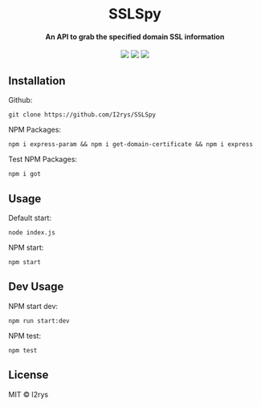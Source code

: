 <h1 align="center">SSLSpy</h1>
<h4 align="center">An API to grab the specified domain SSL information</h4>
<p align="center">
	<a href="https://github.com/I2rys/SSLSpy/blob/main/LICENSE"><img src="https://img.shields.io/github/license/I2rys/SSLSpy?style=flat-square"></img></a>
	<a href="https://github.com/I2rys/SSLSpy/issues"><img src="https://img.shields.io/github/issues/I2rys/SSLSpy.svg"></img></a>
	<a href="https://nodejs.org/"><img src="https://img.shields.io/badge/-Nodejs-green?style=flat-square&logo=Node.js"></img></a>
</p>


## Installation
Github:

    git clone https://github.com/I2rys/SSLSpy
    
NPM Packages:
```
npm i express-param && npm i get-domain-certificate && npm i express
```

Test NPM Packages:
```
npm i got
```

## Usage
Default start:
```
node index.js
```

NPM start:
```
npm start
```

## Dev Usage
NPM start dev:
```
npm run start:dev
```

NPM test:
```
npm test
```
    
## License
MIT © I2rys

